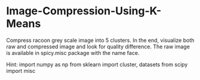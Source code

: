 # Image-Compression-Using-K-Means

Compress racoon grey scale image into 5 clusters. In the end, visualize both raw and compressed image and look for quality difference. The raw image is available in spicy.misc package with the name face. </br>

Hint: 
import numpy as np 
from sklearn import cluster, datasets 
from scipy import misc
